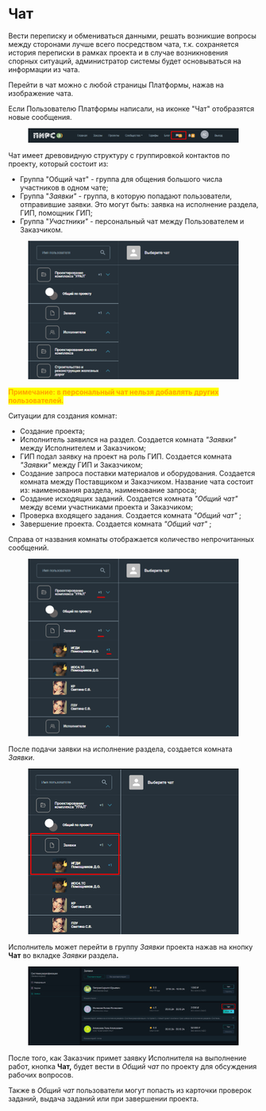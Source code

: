# Чат

Вести переписку и обмениваться данными, решать возникшие вопросы между сторонами лучше всего посредством чата, т.к. сохраняется история переписки в рамках проекта и в случае возникновения спорных ситуаций, администратор системы будет основываться на информации из чата.

Перейти в чат можно с любой страницы Платформы, нажав на изображение чата.

Если Пользователю Платформы написали, на иконке "Чат" отобразятся новые сообщения.

<figure><img src="gitbook/assets/image (1681).png" alt=""><figcaption></figcaption></figure>

Чат имеет древовидную структуру с группировкой контактов по проекту, который состоит из:&#x20;

* Группа "Общий чат" - группа для общения большого числа участников в одном чате;
* Группа "_Заявки"_ - группа, в которую попадают пользователи, отправившие заявки. Это могут быть: заявка на исполнение раздела, ГИП, помощник ГИП;
* Группа "_Участники" -_ персональный чат между Пользователем и Заказчиком.

<figure><img src="gitbook/assets/image (681).png" alt=""><figcaption></figcaption></figure>

<mark style="color:orange;">**Примечание: в персональный чат нельзя добавлять других пользователей.**</mark>

Ситуации для создания комнат:

* Создание проекта;
* Исполнитель заявился на раздел. Создается комната _"Заявки"_ между Исполнителем и Заказчиком;
* ГИП подал заявку на проект на роль ГИП. Создается комната _"Заявки"_ между ГИП и Заказчиком;
* Создание запроса поставки материалов и оборудования. Создается комната между Поставщиком и Заказчиком. Название чата состоит из: наименования раздела, наименование запроса;
* Создание исходящих заданий. Создается комната _"Общий чат"_ между всеми участниками проекта и Заказчиком;
* Проверка входящего задания. Создается комната _"Общий чат"_ ;
* Завершение проекта. Создается комната _"Общий чат"_ ;

Справа от названия комнаты отображается количество непрочитанных сообщений.

<figure><img src="gitbook/assets/image (642).png" alt=""><figcaption></figcaption></figure>

После подачи заявки на исполнение раздела, создается комната _Заявки_.

<figure><img src="gitbook/assets/image (644).png" alt=""><figcaption></figcaption></figure>

&#x20;Исполнитель может перейти в группу _Заявки_ проекта нажав на кнопку **Чат** во вкладке _Заявки_ раздел&#x430;**.**

<figure><img src="gitbook/assets/image (1878).png" alt=""><figcaption></figcaption></figure>

После того, как Заказчик примет заявку Исполнителя на выполнение работ, кнопка **Чат,** будет вести в _Общий чат_ по проекту для обсуждения рабочих вопросов.

Также в _Общий чат_ пользователи могут попасть из карточки проверок заданий, выдача заданий или при завершении проекта.
